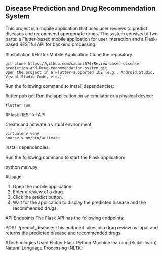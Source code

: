 ## Disease Prediction and Drug Recommendation System

This project is a mobile application that uses user reviews to predict diseases and recommend appropriate drugs. The system consists of two parts: a Flutter-based mobile application for user interaction and a Flask-based RESTful API for backend processing.

#Installation
#Flutter Mobile Application
Clone the repository

    git clone https://github.com/sabari570/Review-based-disease-prediction-and-Drug-recommendation-system.git
    Open the project in a Flutter-supported IDE (e.g., Android Studio, Visual Studio Code, etc.)

Run the following command to install dependencies:

flutter pub get
Run the application on an emulator or a physical device:

    flutter run

#Flask RESTful API

Create and activate a virtual environment:

    virtualenv venv
    source venv/bin/activate

Install dependencies:

Run the following command to start the Flask application:

python main.py


#Usage

1. Open the mobile application.
2. Enter a review of a drug.
3. Click the predict button.
4. Wait for the application to display the predicted disease and the recommended drugs.

API Endpoints
The Flask API has the following endpoints:

POST /predict_disease: This endpoint takes in a drug review as input and returns the predicted disease and recommended drugs.

#Technologies Used
Flutter
Flask
Python
Machine learning (Scikit-learn)
Natural Language Processing (NLTK)

